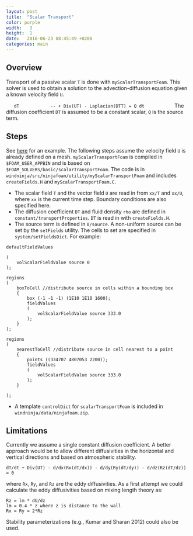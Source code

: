```yaml
---
layout: post
title:  "Scalar Transport"
color: purple
width:   3
height:  1
date:   2016-06-23 08:45:49 +0200
categories: main
---
```


## Overview
Transport of a passive scalar `T` is done with `myScalarTransportFoam`. This solver is used to obtain a solution to the advection-diffusion equation given a known velocity field `U`.

`    dT           
    -- + Div(UT) - Laplacian(DTT) = Q
    dt           
`
The diffusion coefficient `DT` is assumed to be a constant scalar, `Q` is the source term.

## Steps
See [here](http://web.student.chalmers.se/groups/ofw5/Advanced_Training/SwirlTestWithGit.pdf) for an example. The following steps assume the velocity field `U` is already defined on a mesh. `myScalarTransportFoam` is compiled in `$FOAM_USER_APPBIN` and is based on `$FOAM_SOLVERS/basic/scalarTransportFoam`. The code is in `windninja/src/ninjafoam/utility/myScalarTransportFoam` and includes `createFields.H` and `myScalarTransportFoam.C`.

* The scalar field `T` and the vector field `U` are read in from `xx/T` and `xx/U`, where `xx` is the current time step. Boundary conditions are also specified here.
* The diffusion coefficient `DT` and fluid density `rho` are defined in `constant/transportProperties`. `DT` is read in with `createFields.H`.
* The source term is defined in `0/source`. A non-uniform source can be set by the `setFields` utility. The cells to set are specified in `system/setFieldsDict`. For example:


```
defaultFieldValues

(
    volScalarFieldValue source 0
);

regions
(
    boxToCell //distribute source in cells within a bounding box
    {
        box (-1 -1 -1) (1E10 1E10 1600);        
        fieldValues
        (
            volScalarFieldValue source 333.0
        );
    }
);

regions
(
    nearestToCell //distribute source in cell nearest to a point
    {
        points ((334707 4807053 2200));             
        fieldValues
        (         
            volScalarFieldValue source 333.0
        );
    }

);
```


* A template `controlDict` for `scalarTransportFoam` is included in `windninja/data/ninjafoam.zip`.

## Limitations
Currently we assume a single constant diffusion coefficient. A better approach would be to allow different diffusivities in the horizontal and vertical directions and based on atmospheric stability.

    dT/dt + Div(UT) - d/dx(Rx(dT/dx)) - d/dy(Ry(dT/dy)) - d/dz(Rz(dT/dz)) = 0

where `Rx`, `Ry`, and `Rz` are the eddy diffusivities. As a first attempt we could calculate the eddy diffusivities based on mixing length theory as:

    Rz = lm * dU/dz
    lm = 0.4 * z where z is distance to the wall
    Rx = Ry = 2*Rz

Stability parameterizations (e.g., Kumar and Sharan 2012) could also be used.
